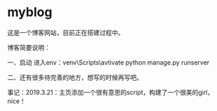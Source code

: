 # myblog

  这是一个博客网站，目前正在搭建过程中。

博客简要说明：

一、启动
	进入env：venv\Scripts\avtivate
	python manage.py runserver

二、还有很多待完善的地方，想写的时候再写吧。



事记：2019.3.21：主页添加一个很有意思的script，构建了一个很美的girl，nice！
